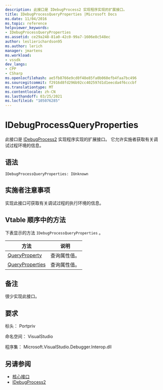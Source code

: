 ```yaml
---
description: 此接口是 IDebugProcess2 实现程序实现的扩展接口。
title: IDebugProcessQueryProperties |Microsoft Docs
ms.date: 11/04/2016
ms.topic: reference
helpviewer_keywords:
- IDebugProcessQueryProperties
ms.assetid: ce29a248-81a0-42c0-99a7-1606e8c548ec
author: leslierichardson95
ms.author: lerich
manager: jmartens
ms.workload:
- vssdk
dev_langs:
- CPP
- CSharp
ms.openlocfilehash: ae5fb8766e9cd0f48e85fa0b060efb4faa7bc496
ms.sourcegitcommit: f2916d8fd296b92cc402597d1d1eecda4f6cccbf
ms.translationtype: MT
ms.contentlocale: zh-CN
ms.lasthandoff: 03/25/2021
ms.locfileid: "105076285"
---
```

# <a name="idebugprocessqueryproperties"></a>IDebugProcessQueryProperties
此接口是 [IDebugProcess2](../../../extensibility/debugger/reference/idebugprocess2.md) 实现程序实现的扩展接口。 它允许实施者获取有关调试过程环境的信息。

## <a name="syntax"></a>语法

```
IDebugProcessQueryProperties: IUnknown
```

## <a name="notes-for-implementers"></a>实施者注意事项
 实现此接口可获取有关调试过程的执行环境的信息。

## <a name="methods-in-vtable-order"></a>Vtable 顺序中的方法
 下表显示的方法 `IDebugProcessQueryProperties` 。

|方法|说明|
|------------|-----------------|
|[QueryProperty](../../../extensibility/debugger/reference/idebugprocessqueryproperties-queryproperty.md)|查询属性值。|
|[QueryProperties](../../../extensibility/debugger/reference/idebugprocessqueryproperties-queryproperties.md)|查询属性值。|

## <a name="remarks"></a>备注
 很少实现此接口。

## <a name="requirements"></a>要求
 标头： Portpriv

 命名空间： VisualStudio

 程序集： Microsoft.VisualStudio.Debugger.Interop.dll

## <a name="see-also"></a>另请参阅
- [核心接口](../../../extensibility/debugger/reference/core-interfaces.md)
- [IDebugProcess2](../../../extensibility/debugger/reference/idebugprocess2.md)
